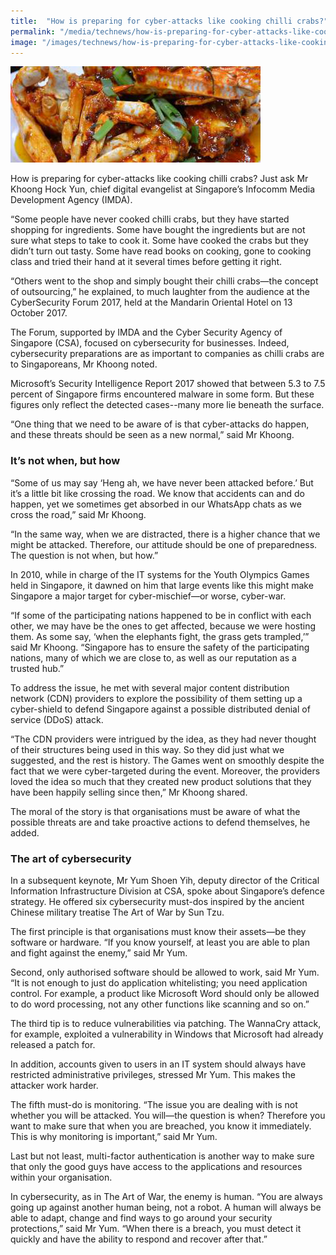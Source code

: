 ```yaml
---
title:  "How is preparing for cyber-attacks like cooking chilli crabs?"
permalink: "/media/technews/how-is-preparing-for-cyber-attacks-like-cooking-chilli-crabs"
image: "/images/technews/how-is-preparing-for-cyber-attacks-like-cooking-chilli-crabs-part-1.png"
---
```


![How is preparing for cyber-attacks like cooking chilli crabs?](/images/technews/how-is-preparing-for-cyber-attacks-like-cooking-chilli-crabs-part-1.png)

How is preparing for cyber-attacks like cooking chilli crabs? Just ask Mr Khoong Hock Yun, chief digital evangelist at Singapore’s Infocomm Media Development Agency (IMDA).

“Some people have never cooked chilli crabs, but they have started shopping for ingredients. Some have bought the ingredients but are not sure what steps to take to cook it. Some have cooked the crabs but they didn’t turn out tasty. Some have read books on cooking, gone to cooking class and tried their hand at it several times before getting it right. 

“Others went to the shop and simply bought their chilli crabs—the concept of outsourcing,” he explained, to much laughter from the audience at the CyberSecurity Forum 2017, held at the Mandarin Oriental Hotel on 13 October 2017. 

The Forum, supported by IMDA and the Cyber Security Agency of Singapore (CSA), focused on cybersecurity for businesses. Indeed, cybersecurity preparations are as important to companies as chilli crabs are to Singaporeans, Mr Khoong noted. 

Microsoft’s Security Intelligence Report 2017 showed that between 5.3 to 7.5 percent of Singapore firms encountered malware in some form. But these figures only reflect the detected cases--many more lie beneath the surface. 

“One thing that we need to be aware of is that cyber-attacks do happen, and these threats should be seen as a new normal,” said Mr Khoong.

### **It’s not when, but how**
“Some of us may say ‘Heng ah, we have never been attacked before.’ But it’s a little bit like crossing the road. We know that accidents can and do happen, yet we sometimes get absorbed in our WhatsApp chats as we cross the road,” said Mr Khoong.

“In the same way, when we are distracted, there is a higher chance that we might be attacked. Therefore, our attitude should be one of preparedness. The question is not when, but how.” 

In 2010, while in charge of the IT systems for the Youth Olympics Games held in Singapore, it dawned on him that large events like this might make Singapore a major target for cyber-mischief—or worse, cyber-war. 

“If some of the participating nations happened to be in conflict with each other, we may have be the ones to get affected, because we were hosting them. As some say, ‘when the elephants fight, the grass gets trampled,’” said Mr Khoong. “Singapore has to ensure the safety of the participating nations, many of which we are close to, as well as our reputation as a trusted hub.”

To address the issue, he met with several major content distribution network (CDN) providers to explore the possibility of them setting up a cyber-shield to defend Singapore against a possible distributed denial of service (DDoS) attack. 

“The CDN providers were intrigued by the idea, as they had never thought of their structures being used in this way. So they did just what we suggested, and the rest is history. The Games went on smoothly despite the fact that we were cyber-targeted during the event. Moreover, the providers loved the idea so much that they created new product solutions that they have been happily selling since then,” Mr Khoong shared. 

The moral of the story is that organisations must be aware of what the possible threats are and take proactive actions to defend themselves, he added. 

### **The art of cybersecurity**
In a subsequent keynote, Mr Yum Shoen Yih, deputy director of the Critical Information Infrastructure Division at CSA, spoke about Singapore’s defence strategy. He offered six cybersecurity must-dos inspired by the ancient Chinese military treatise The Art of War by Sun Tzu. 

The first principle is that organisations must know their assets—be they software or hardware. “If you know yourself, at least you are able to plan and fight against the enemy,” said Mr Yum. 

Second, only authorised software should be allowed to work, said Mr Yum. “It is not enough to just do application whitelisting; you need application control. For example, a product like Microsoft Word should only be allowed to do word processing, not any other functions like scanning and so on.”

The third tip is to reduce vulnerabilities via patching. The WannaCry attack, for example, exploited a vulnerability in Windows that Microsoft had already released a patch for. 

In addition, accounts given to users in an IT system should always have restricted administrative privileges, stressed Mr Yum. This makes the attacker work harder. 

The fifth must-do is monitoring. “The issue you are dealing with is not whether you will be attacked. You will—the question is when? Therefore you want to make sure that when you are breached, you know it immediately. This is why monitoring is important,” said Mr Yum. 

Last but not least, multi-factor authentication is another way to make sure that only the good guys have access to the applications and resources within your organisation.  

In cybersecurity, as in The Art of War, the enemy is human. “You are always going up against another human being, not a robot. A human will always be able to adapt, change and find ways to go around your security protections,” said Mr Yum. “When there is a breach, you must detect it quickly and have the ability to respond and recover after that.”  

